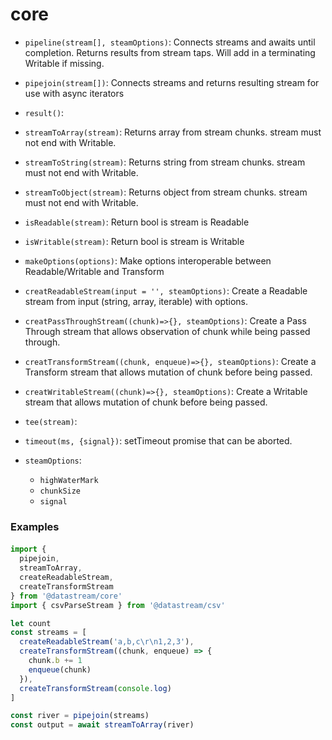 # core


- `pipeline(stream[], steamOptions)`: Connects streams and awaits until completion. Returns results from stream taps. Will add in a terminating Writable if missing.
- `pipejoin(stream[])`: Connects streams and returns resulting stream for use with async iterators
- `result()`: 

- `streamToArray(stream)`: Returns array from stream chunks. stream must not end with Writable.
- `streamToString(stream)`: Returns string from stream chunks. stream must not end with Writable.
- `streamToObject(stream)`: Returns object from stream chunks. stream must not end with Writable.
- `isReadable(stream)`: Return bool is stream is Readable
- `isWritable(stream)`: Return bool is stream is Writable
- `makeOptions(options)`: Make options interoperable between Readable/Writable and Transform
- `creatReadableStream(input = '', steamOptions)`: Create a Readable stream from input (string, array, iterable) with options.
- `creatPassThroughStream((chunk)=>{}, steamOptions)`: Create a Pass Through stream that allows observation of chunk while being passed through.
- `creatTransformStream((chunk, enqueue)=>{}, steamOptions)`: Create a Transform stream that allows mutation of chunk before being passed.
- `creatWritableStream((chunk)=>{}, steamOptions)`: Create a Writable stream that allows mutation of chunk before being passed.
- `tee(stream)`: 
- `timeout(ms, {signal})`: setTimeout promise that can be aborted.

- `steamOptions`:
  - `highWaterMark`
  - `chunkSize`
  - `signal`

### Examples

####

```javascript
import {
  pipejoin,
  streamToArray,
  createReadableStream,
  createTransformStream
} from '@datastream/core'
import { csvParseStream } from '@datastream/csv'

let count
const streams = [
  createReadableStream('a,b,c\r\n1,2,3'),
  createTransformStream((chunk, enqueue) => {
	chunk.b += 1
	enqueue(chunk)
  }),
  createTransformStream(console.log)
]

const river = pipejoin(streams)
const output = await streamToArray(river)
```
